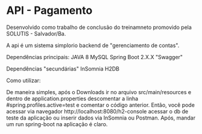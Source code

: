 # API - Pagamento

Desenvolvido como trabalho de conclusão do treinamneto promovido pela SOLUTIS - Salvador/Ba.

A api é um sistema simplorio backend de "gerenciamento de contas".

Dependências principais:
  JAVA 8
  MySQL
  Spring Boot 2.X.X
  "Swagger"
  
Dependências "secundárias"
  InSomnia
  H2DB
  
  
  Como utilizar:
  
  De maneira simples, após o Downloads ir no arquivo src/main/resources e dentro de application.properties descomentar a linha #spring.profiles.active=test e comentar o código anterior. Então, você pode acessar via 
navegador http://localhost:8080/h2-console acessar o db de teste da aplicação ou inserir dados via InSomnia ou Postman. Após, mandar um run spring-boot na aplicação é claro.
